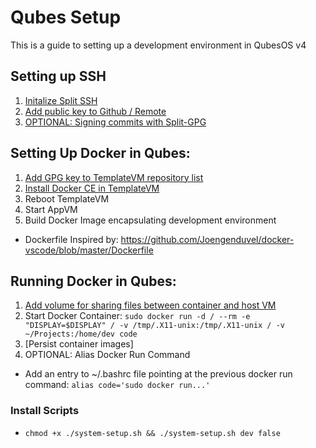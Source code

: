 # Qubes Setup
This is a guide to setting up a development environment in QubesOS v4

## Setting up SSH
1. [Initalize Split SSH](https://deniszanin.com/using-split-ssh-gpg-in-qubes-os/)
2. [Add public key to Github / Remote](https://help.github.com/articles/adding-a-new-ssh-key-to-your-github-account/)
3. [OPTIONAL: Signing commits with Split-GPG](https://deniszanin.com/using-git-in-qubes-4-split-ssh-split-gpg/) 

## Setting Up Docker in Qubes: 
1. [Add GPG key to TemplateVM repository list](https://www.qubes-os.org/doc/multimedia/)
2. [Install Docker CE in TemplateVM](https://docs.docker.com/install/linux/docker-ce/debian/#set-up-the-repository)
3. Reboot TemplateVM
4. Start AppVM
5. Build Docker Image encapsulating development environment
* Dockerfile Inspired by: https://github.com/Joengenduvel/docker-vscode/blob/master/Dockerfile

## Running Docker in Qubes:
1. [Add volume for sharing files between container and host VM](https://www.digitalocean.com/community/tutorials/how-to-share-data-between-the-docker-container-and-the-host)
2. Start Docker Container: `sudo docker run -d /
				--rm -e "DISPLAY=$DISPLAY" /
				-v /tmp/.X11-unix:/tmp/.X11-unix /
				-v ~/Projects:/home/dev code`
3. [Persist container images]
4. OPTIONAL: Alias Docker Run Command
* Add an entry to ~/.bashrc file pointing at the previous docker run command: `alias code='sudo docker run...'`

### Install Scripts
- `chmod +x ./system-setup.sh && ./system-setup.sh dev false`

